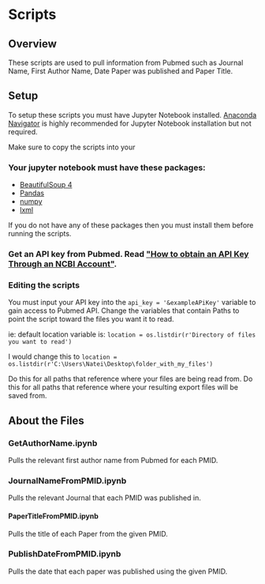 # Scripts
## Overview
These scripts are used to pull information from Pubmed such as Journal Name, First Author Name, Date Paper was published and Paper Title.

## Setup
To setup these scripts you must have Jupyter Notebook installed. [Anaconda Navigator](https://docs.anaconda.com/anaconda/install/) is highly recommended for Jupyter Notebook installation but not required.

Make sure to copy the scripts into your 
### Your jupyter notebook must have these packages:
* [BeautifulSoup 4](https://www.geeksforgeeks.org/beautifulsoup-installation-python/)
* [Pandas](https://pandas.pydata.org/docs/getting_started/install.html)
* [numpy](https://numpy.org/install/)
* [lxml](https://pypi.org/project/lxml/)

If you do not have any of these packages then you must install them before running the scripts.
### Get an API key from Pubmed. Read ["How to obtain an API Key Through an NCBI Account"](https://support.nlm.nih.gov/knowledgebase/article/KA-05317/en-us).

### Editing the scripts
You must input your API key into the ```api_key = '&exampleAPiKey'``` variable to gain access to Pubmed API.
Change the variables that contain Paths to point the script toward the files you want it to read.

ie: default location variable is: ```location = os.listdir(r'Directory of files you want to read')```

I would change this to ```location = os.listdir(r'C:\Users\Natei\Desktop\folder_with_my_files')```

Do this for all paths that reference where your files are being read from.
Do this for all paths that reference where your resulting export files will be saved from.

## About the Files

### GetAuthorName.ipynb
Pulls the relevant first author name from Pubmed for each PMID.

### JournalNameFromPMID.ipynb
Pulls the relevant Journal that each PMID was published in.

#### PaperTitleFromPMID.ipynb
Pulls the title of each Paper from the given PMID.

### PublishDateFromPMID.ipynb
Pulls the date that each paper was published using the given PMID.
